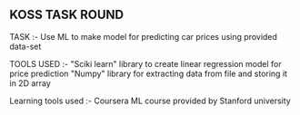 ## KOSS TASK ROUND

TASK :- Use ML to make model for predicting car prices using provided data-set

TOOLS USED :- 
    "Sciki learn" library to create linear regression model for price prediction
    "Numpy" library for extracting data from file and storing it in 2D array

Learning tools used :-
    Coursera ML course provided by Stanford university